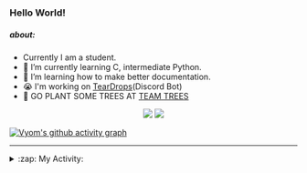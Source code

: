 ### Hello World!

##### about:
- Currently I am a student.
- 🌱 I’m currently learning C, intermediate Python.
- 🌱 I’m learning how to make better documentation.
- 😭 I'm working on [TearDrops](https://github.com/Vyvy-vi/TearDrops)(Discord Bot)
- 🌱 GO PLANT SOME TREES AT [TEAM TREES](https://teamtrees.org/)

<p align="center">
  <a href="https://twitter.com/Vyvy_viM"><img target="_blank" src="https://img.shields.io/badge/twitter%20@Vyvy_viM-0D95E8?style=for-the-badge&logo=twitter&logoColor=white"/></a> 
  <a href="https://vyvy-vi.github.io/portfolio"><img target="_blank" src="https://img.shields.io/badge/-I%27m_craving_for_open_source-green?style=for-the-badge&logo=github&logoColor=black"/></a> 
</p>

[![Vyom's github activity graph](https://activity-graph.herokuapp.com/graph?username=Vyvy-vi)](https://github.com/ashutosh00710/github-readme-activity-graph)

---
<details>
  <summary>:zap: My Activity:</summary>
  
<!--START_SECTION:waka-->
**I'm a Night 🦉** 

```text
🌞 Morning    45 commits     █░░░░░░░░░░░░░░░░░░░░░░░░   7.08% 
🌆 Daytime    143 commits    █████░░░░░░░░░░░░░░░░░░░░   22.48% 
🌃 Evening    237 commits    █████████░░░░░░░░░░░░░░░░   37.26% 
🌙 Night      211 commits    ████████░░░░░░░░░░░░░░░░░   33.18%

```
📅 **I'm Most Productive on Sunday** 

```text
Monday       72 commits     ██░░░░░░░░░░░░░░░░░░░░░░░   11.32% 
Tuesday      91 commits     ███░░░░░░░░░░░░░░░░░░░░░░   14.31% 
Wednesday    96 commits     ███░░░░░░░░░░░░░░░░░░░░░░   15.09% 
Thursday     81 commits     ███░░░░░░░░░░░░░░░░░░░░░░   12.74% 
Friday       44 commits     █░░░░░░░░░░░░░░░░░░░░░░░░   6.92% 
Saturday     86 commits     ███░░░░░░░░░░░░░░░░░░░░░░   13.52% 
Sunday       166 commits    ██████░░░░░░░░░░░░░░░░░░░   26.1%

```


📊 **This Week I Spent My Time On** 

```text
🔥 Editors: 
Vim                      14 mins             █████████████████████████   100.0%

🐱‍💻 Projects: 
TearDrops                9 mins              ████████████████░░░░░░░░░   64.0% 
Unknown Project          5 mins              █████████░░░░░░░░░░░░░░░░   36.0%

```


 Last Updated on 08/09/2021
<!--END_SECTION:waka-->
</details>
